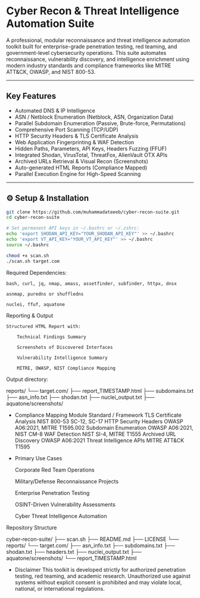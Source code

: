 # Cyber Recon & Threat Intelligence Automation Suite

A professional, modular reconnaissance and threat intelligence automation toolkit built for enterprise-grade penetration testing, red teaming, and government-level cybersecurity operations. This suite automates reconnaissance, vulnerability discovery, and intelligence enrichment using modern industry standards and compliance frameworks like MITRE ATT&CK, OWASP, and NIST 800-53.

---

##  Key Features

- Automated DNS & IP Intelligence
- ASN / Netblock Enumeration (Netblock, ASN, Organization Data)
- Parallel Subdomain Enumeration (Passive, Brute-force, Permutations)
- Comprehensive Port Scanning (TCP/UDP)
- HTTP Security Headers & TLS Certificate Analysis
- Web Application Fingerprinting & WAF Detection
- Hidden Paths, Parameters, API Keys, Headers Fuzzing (FFUF)
- Integrated Shodan, VirusTotal, ThreatFox, AlienVault OTX APIs
- Archived URLs Retrieval & Visual Recon (Screenshots)
- Auto-generated HTML Reports (Compliance Mapped)
- Parallel Execution Engine for High-Speed Scanning

---

## ⚙ Setup & Installation

```bash
git clone https://github.com/muhammadateeeb/cyber-recon-suite.git
cd cyber-recon-suite

# Set permanent API keys in ~/.bashrc or ~/.zshrc:
echo 'export SHODAN_API_KEY="YOUR_SHODAN_API_KEY"' >> ~/.bashrc
echo 'export VT_API_KEY="YOUR_VT_API_KEY"' >> ~/.bashrc
source ~/.bashrc

chmod +x scan.sh
./scan.sh target.com
```

Required Dependencies:

    bash, curl, jq, nmap, amass, assetfinder, subfinder, httpx, dnsx

    asnmap, puredns or shuffledns

    nuclei, ffuf, aquatone

 Reporting & Output

    Structured HTML Report with:

        Technical Findings Summary

        Screenshots of Discovered Interfaces

        Vulnerability Intelligence Summary

        MITRE, OWASP, NIST Compliance Mapping

Output directory:

reports/
└── target.com/
    ├── report_TIMESTAMP.html
    ├── subdomains.txt
    ├── asn_info.txt
    ├── shodan.txt
    ├── nuclei_output.txt
    ├── aquatone/screenshots/

- Compliance Mapping
Module	Standard / Framework
TLS Certificate Analysis	NIST 800-53 SC-12, SC-17
HTTP Security Headers	OWASP A06:2021, MITRE T1595.002
Subdomain Enumeration	OWASP A06:2021, NIST CM-8
WAF Detection	NIST SI-4, MITRE T1555
Archived URL Discovery	OWASP A06:2021
Threat Intelligence APIs	MITRE ATT&CK T1595
- Primary Use Cases

    Corporate Red Team Operations

    Military/Defense Reconnaissance Projects

    Enterprise Penetration Testing

    OSINT-Driven Vulnerability Assessments

    Cyber Threat Intelligence Automation

 Repository Structure

cyber-recon-suite/
 ├── scan.sh
 ├── README.md
 ├── LICENSE
 └── reports/
      └── target.com/
           ├── asn_info.txt
           ├── subdomains.txt
           ├── shodan.txt
           ├── headers.txt
           ├── nuclei_output.txt
           ├── aquatone/screenshots/
           └── report_TIMESTAMP.html
- Disclaimer
This toolkit is developed strictly for authorized penetration testing, red teaming, and academic research. Unauthorized use against systems without explicit consent is prohibited and may violate local, national, or international regulations.

